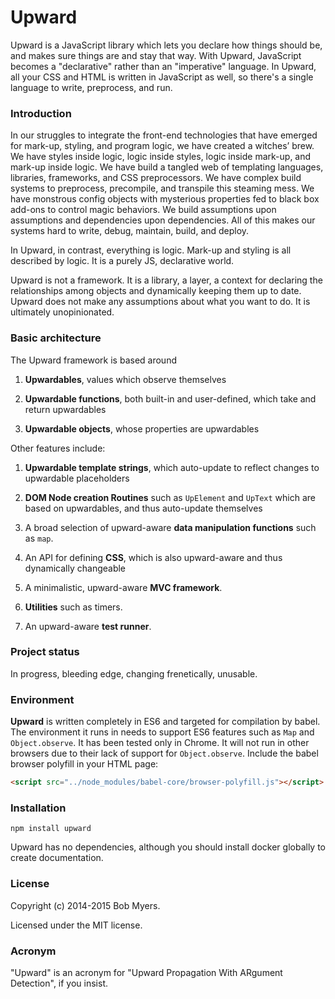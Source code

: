 Upward
======

Upward is a JavaScript library which lets you declare how things should be,
and makes sure things are and stay that way.
With Upward, JavaScript becomes a "declarative" rather than an "imperative" language.
In Upward, all your CSS and HTML is written in JavaScript as well,
so there's a single language to write, preprocess, and run.

### Introduction

In our struggles to integrate the front-end technologies that have emerged
for mark-up, styling, and program logic, we have created a witches&rsquo; brew.
We have styles inside logic, logic inside styles,
logic inside mark-up, and mark-up inside logic.
We have build a tangled web of templating languages, libraries, frameworks,
and CSS preprocessors.
We have complex build systems to preprocess, precompile, and transpile this steaming mess.
We have monstrous config objects with mysterious properties fed to black box add-ons to control magic behaviors.
We build assumptions upon assumptions and dependencies upon dependencies.
All of this makes our systems hard to write, debug, maintain, build, and deploy.

In Upward, in contrast, everything is logic.
Mark-up and styling is all described by logic.
It is a purely JS, declarative world.

Upward is not a framework.
It is a library, a layer, a context for declaring the relationships among objects
and dynamically keeping them up to date.
Upward does not make any assumptions about what you want to do.
It is ultimately unopinionated.

### Basic architecture

The Upward framework is based around

 1. **Upwardables**, values which observe themselves

 1. **Upwardable functions**, both built-in and user-defined, which take and return upwardables

 1. **Upwardable objects**, whose properties are upwardables

Other features include:

 1. **Upwardable template strings**, which auto-update to reflect changes to upwardable placeholders

 1. **DOM Node creation Routines** such as `UpElement` and `UpText` which are based on upwardables, and thus auto-update themselves

 1. A broad selection of upward-aware **data manipulation functions** such as `map`.

 1. An API for defining **CSS**, which is also upward-aware and thus dynamically changeable

 1. A minimalistic, upward-aware **MVC framework**.

 1. **Utilities** such as timers.

 1. An upward-aware **test runner**.

### Project status

In progress, bleeding edge, changing frenetically, unusable.

### Environment

**Upward** is written completely in ES6 and targeted for compilation by babel.
The environment it runs in needs to support ES6 features such as `Map` and `Object.observe`.
It has been tested only in Chrome.
It will not run in other browsers due to their lack of support for `Object.observe`.
Include the babel browser polyfill in your HTML page:

```html
<script src="../node_modules/babel-core/browser-polyfill.js"></script>
```

### Installation

    npm install upward

Upward has no dependencies, although you should install docker globally to create documentation.

### License

Copyright (c) 2014-2015 Bob Myers.

Licensed under the MIT license.

### Acronym

"Upward" is an acronym for "Upward Propagation With ARgument Detection", if you insist.
